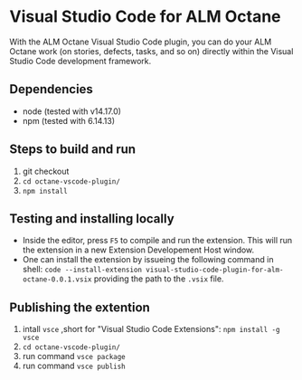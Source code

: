 # Visual Studio Code for ALM Octane

With the ALM Octane Visual Studio Code plugin, you can do your ALM Octane work (on stories, defects, tasks, and so on) directly within the Visual Studio Code development framework.
## Dependencies

* node (tested with v14.17.0)
* npm (tested with 6.14.13)

## Steps to build and run

1. git checkout
2. `cd octane-vscode-plugin/`
3. `npm install`

## Testing and installing locally

* Inside the editor, press `F5` to compile and run the extension. This will run the extension in a new Extension Developement Host window.
* One can install the extension by issueing the following command in shell: `code --install-extension visual-studio-code-plugin-for-alm-octane-0.0.1.vsix` providing the path to the `.vsix` file.

## Publishing the extention

1. intall `vsce` ,short for "Visual Studio Code Extensions": `npm install -g vsce`
2. `cd octane-vscode-plugin/`
3. run command `vsce package`
4. run command `vsce publish`